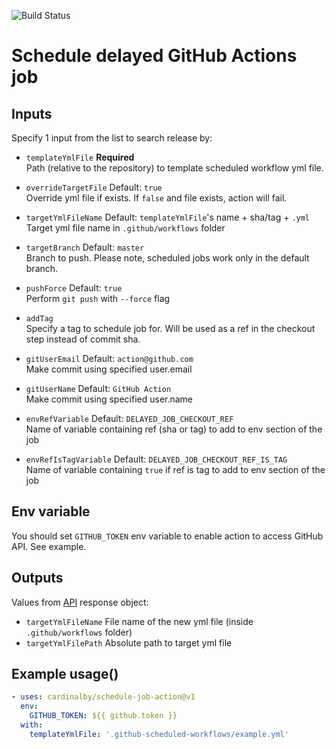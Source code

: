 ![Build Status](https://github.com/cardinalby/schedule-job-action/workflows/build-test/badge.svg)

# Schedule delayed GitHub Actions job 

## Inputs

Specify 1 input from the list to search release by:

* `templateYmlFile` **Required**<br>
Path (relative to the repository) to template scheduled workflow yml file.

* `overrideTargetFile` Default: `true`<br>
Override yml file if exists. If `false` and file exists, action will fail.

* `targetYmlFileName` Default: `templateYmlFile`'s name + sha/tag + `.yml`<br>
Target yml file name in `.github/workflows` folder

* `targetBranch` Default: `master`<br>
Branch to push. Please note, scheduled jobs work only in the default branch.

* `pushForce` Default: `true`<br>
Perform `git push` with `--force` flag

* `addTag`<br>
Specify a tag to schedule job for. Will be used as a ref in the checkout step instead of commit sha.

* `gitUserEmail` Default: `action@github.com`<br>
Make commit using specified user.email

* `gitUserName` Default: `GitHub Action`<br>
Make commit using specified user.name

* `envRefVariable` Default: `DELAYED_JOB_CHECKOUT_REF`<br>
Name of variable containing ref (sha or tag) to add to env section of the job

* `envRefIsTagVariable` Default: `DELAYED_JOB_CHECKOUT_REF_IS_TAG`<br>
Name of variable containing `true` if ref is tag to add to env section of the job

## Env variable

You should set `GITHUB_TOKEN` env variable to enable action to access GitHub API. See example.

## Outputs
Values from [API](https://docs.github.com/en/rest/reference/repos#releases) response object:

* `targetYmlFileName` File name of the new yml file (inside `.github/workflows` folder)
* `targetYmlFilePath` Absolute path to target yml file

## Example usage()
```yaml
- uses: cardinalby/schedule-job-action@v1
  env:
    GITHUB_TOKEN: ${{ github.token }}
  with:
    templateYmlFile: '.github-scheduled-workflows/example.yml'    
```